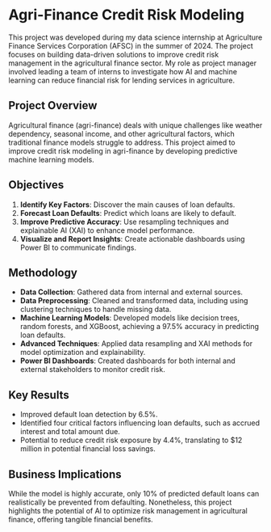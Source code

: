 # Agri-Finance Credit Risk Modeling

This project was developed during my data science internship at Agriculture Finance Services Corporation (AFSC) in the summer of 2024. The project focuses on building data-driven solutions to improve credit risk management in the agricultural finance sector. My role as project manager involved leading a team of interns to investigate how AI and machine learning can reduce financial risk for lending services in agriculture.

## Project Overview
Agricultural finance (agri-finance) deals with unique challenges like weather dependency, seasonal income, and other agricultural factors, which traditional finance models struggle to address. This project aimed to improve credit risk modeling in agri-finance by developing predictive machine learning models.

## Objectives
1. **Identify Key Factors**: Discover the main causes of loan defaults.
2. **Forecast Loan Defaults**: Predict which loans are likely to default.
3. **Improve Predictive Accuracy**: Use resampling techniques and explainable AI (XAI) to enhance model performance.
4. **Visualize and Report Insights**: Create actionable dashboards using Power BI to communicate findings.

## Methodology
- **Data Collection**: Gathered data from internal and external sources.
- **Data Preprocessing**: Cleaned and transformed data, including using clustering techniques to handle missing data.
- **Machine Learning Models**: Developed models like decision trees, random forests, and XGBoost, achieving a 97.5% accuracy in predicting loan defaults.
- **Advanced Techniques**: Applied data resampling and XAI methods for model optimization and explainability.
- **Power BI Dashboards**: Created dashboards for both internal and external stakeholders to monitor credit risk.

## Key Results
- Improved default loan detection by 6.5%.
- Identified four critical factors influencing loan defaults, such as accrued interest and total amount due.
- Potential to reduce credit risk exposure by 4.4%, translating to $12 million in potential financial loss savings.

## Business Implications
While the model is highly accurate, only 10% of predicted default loans can realistically be prevented from defaulting. Nonetheless, this project highlights the potential of AI to optimize risk management in agricultural finance, offering tangible financial benefits.

